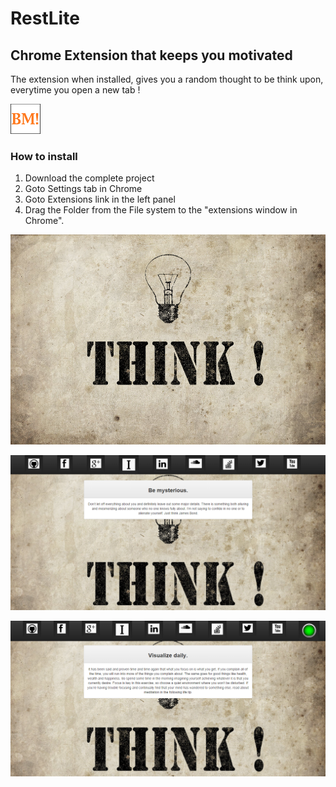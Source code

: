 # RestLite
## Chrome Extension that keeps you motivated
The extension when installed, gives you a random thought to be think upon, everytime you open a new tab !

![alt text][logo]

[logo]: https://github.com/bshikhar13/RestLite/blob/master/icon48.png "Being Motivated"


### How to install
1. Download the complete project
2. Goto Settings tab in Chrome
3. Goto Extensions link in the left panel
4. Drag the Folder from the File system to the "extensions window in Chrome".



![alt text][background-image]

[background-image]: https://github.com/bshikhar13/RestLite/blob/master/css/background2.jpg "Being Motivated"

![alt text][sample-image]

[sample-image]: https://github.com/bshikhar13/RestLite/blob/master/images/sample-face.PNG "Being Motivated"


![alt text][masterBottonImage]

[masterBottonImage]: https://github.com/bshikhar13/RestLite/blob/master/images/MasterButton.PNG "Being Motivated"

